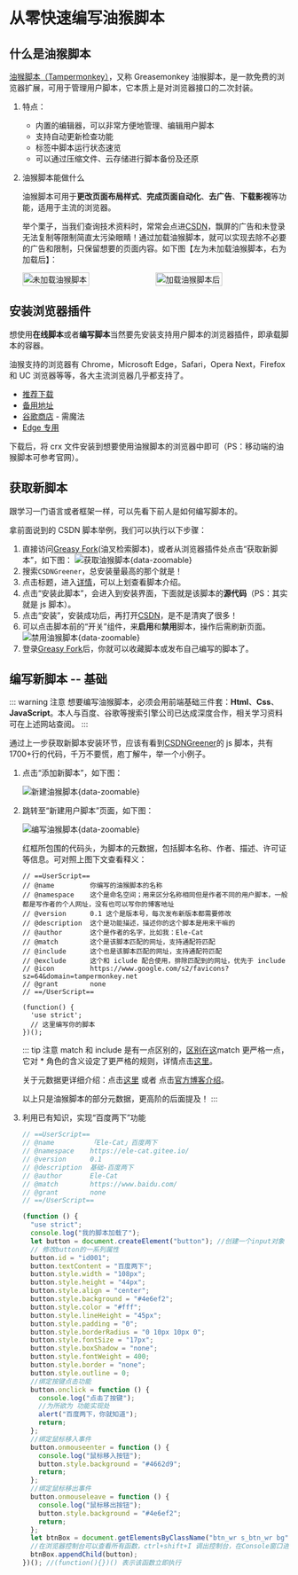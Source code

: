 # 从零快速编写油猴脚本

## 什么是油猴脚本

[油猴脚本（Tampermonkey）](https://www.tampermonkey.net/index.php)，又称 Greasemonkey 油猴脚本，是一款免费的浏览器扩展，可用于管理用户脚本，它本质上是对浏览器接口的二次封装。

1. 特点：

   - 内置的编辑器，可以非常方便地管理、编辑用户脚本
   - 支持自动更新检查功能
   - 标签中脚本运行状态速览
   - 可以通过压缩文件、云存储进行脚本备份及还原

2. 油猴脚本能做什么

   油猴脚本可用于**更改页面布局样式**、**完成页面自动化**、**去广告**、**下载影视**等功能，适用于主流的浏览器。

   举个栗子，当我们查询技术资料时，常常会点进[CSDN](https://blog.csdn.net/qq_44273429/article/details/137224397)，飘屏的广告和未登录无法复制等限制简直太污染眼睛！通过加载油猴脚本，就可以实现去除不必要的广告和限制，只保留想要的页面内容。如下图【左为未加载油猴脚本，右为加载后】：

   <div style="display:flex">
     <img src="https://tucdn.wpon.cn/2024/04/15/abdbc0e5c8d0f.png" title="未加载油猴脚本" alt="未加载油猴脚本" data-zoomable="" loading="lazy" class="medium-zoom-image" style="width:50%">
     <img src="https://tucdn.wpon.cn/2024/04/15/c5c1f72145477.jpg" title="加载油猴脚本后" alt="加载油猴脚本后" data-zoomable="" loading="lazy" class="medium-zoom-image" style="width:50%">
   </div>

## 安装浏览器插件

想使用**在线脚本**或者**编写脚本**当然要先安装支持用户脚本的浏览器插件，即承载脚本的容器。

油猴支持的浏览器有 Chrome，Microsoft Edge，Safari，Opera Next，Firefox 和 UC 浏览器等等，各大主流浏览器几乎都支持了。

- [推荐下载](https://cdn3.zzzmh.cn/v3/crx/bb90e83d26b3439aa362788efd0da6a9/dhdgffkkebhmkfjojejmpbldmpobfkfo.zip?auth_key=1713100863-d1fe1134931440caa49e6992952daad8-0-ad6e23b574ad78508f79f66a7a61e7fb)
- [备用地址](https://chrome.zzzmh.cn/v3/crx/bb90e83d26b3439aa362788efd0da6a9/dhdgffkkebhmkfjojejmpbldmpobfkfo.zip)
- [谷歌商店](https://chromewebstore.google.com/detail/dhdgffkkebhmkfjojejmpbldmpobfkfo) - 需魔法
- [Edge 专用](https://microsoftedge.microsoft.com/addons/detail/iikmkjmpaadaobahmlepeloendndfphd)

下载后，将 crx 文件安装到想要使用油猴脚本的浏览器中即可（PS：移动端的油猴脚本可参考官网）。

## 获取新脚本

跟学习一门语言或者框架一样，可以先看下前人是如何编写脚本的。

拿前面说到的 CSDN 脚本举例，我们可以执行以下步骤：

1. 直接访问[Greasy Fork](https://greasyfork.org/zh-CN)(油叉检索脚本)，或者从浏览器插件处点击“获取新脚本”，如下图：
   ![获取油猴脚本](https://tucdn.wpon.cn/2024/04/15/e588f7d1d1af0.jpg){data-zoomable}
2. 搜索`CSDNGreener`，总安装量最高的那个就是！
3. 点击标题，进入[详情](https://greasyfork.org/zh-CN/scripts/378351-csdngreener-csdn%E5%B9%BF%E5%91%8A%E5%AE%8C%E5%85%A8%E8%BF%87%E6%BB%A4-%E5%85%8D%E7%99%BB%E5%BD%95-%E4%B8%AA%E6%80%A7%E5%8C%96%E6%8E%92%E7%89%88-%E6%9C%80%E5%BC%BA%E8%80%81%E7%89%8C%E8%84%9A%E6%9C%AC-%E6%8C%81%E7%BB%AD%E6%9B%B4%E6%96%B0)，可以上划查看脚本介绍。
4. 点击“安装此脚本”，会进入到安装界面，下面就是该脚本的**源代码**（PS：其实就是 js 脚本）。
5. 点击“安装”，安装成功后，再打开[CSDN](https://blog.csdn.net/qq_44273429/article/details/137224397)，是不是清爽了很多！
6. 可以点击脚本前的“开关”组件，来**启用**和**禁用**脚本，操作后需刷新页面。
   ![禁用油猴脚本](https://tucdn.wpon.cn/2024/04/15/7462a28ab27f9.jpg){data-zoomable}
7. 登录[Greasy Fork](https://greasyfork.org/zh-CN)后，你就可以收藏脚本或发布自己编写的脚本了。

## 编写新脚本 -- 基础

::: warning 注意
想要编写油猴脚本，必须会用前端基础三件套：**Html**、**Css**、**JavaScript**。本人与百度、谷歌等搜索引擎公司已达成深度合作，相关学习资料可在上述网站查阅。
:::

通过上一步获取新脚本安装环节，应该有看到[CSDNGreener](https://greasyfork.org/zh-CN/scripts/378351-csdngreener-csdn%E5%B9%BF%E5%91%8A%E5%AE%8C%E5%85%A8%E8%BF%87%E6%BB%A4-%E5%85%8D%E7%99%BB%E5%BD%95-%E4%B8%AA%E6%80%A7%E5%8C%96%E6%8E%92%E7%89%88-%E6%9C%80%E5%BC%BA%E8%80%81%E7%89%8C%E8%84%9A%E6%9C%AC-%E6%8C%81%E7%BB%AD%E6%9B%B4%E6%96%B0/code)的 js 脚本，共有 1700+行的代码，千万不要慌，庖丁解牛，举一个小例子。

1. 点击“添加新脚本”，如下图：

   ![新建油猴脚本](https://tucdn.wpon.cn/2024/04/15/1a56233ca1bcf.jpg){data-zoomable}

2. 跳转至“新建用户脚本”页面，如下图：

   ![编写油猴脚本](https://tucdn.wpon.cn/2024/04/15/d1ddf284df065.jpg){data-zoomable}

   红框所包围的代码头，为脚本的元数据，包括脚本名称、作者、描述、许可证等信息。可对照上图下文查看释义：

   ```
   // ==UserScript==
   // @name         你编写的油猴脚本的名称
   // @namespace    这个是命名空间；用来区分名称相同但是作者不同的用户脚本，一般都是写作者的个人网址，没有也可以写你的博客地址
   // @version      0.1 这个是版本号，每次发布新版本都需要修改
   // @description  这个是功能描述，描述你的这个脚本是用来干嘛的
   // @author       这个是作者的名字，比如我：Ele-Cat
   // @match        这个是该脚本匹配的网址，支持通配符匹配
   // @include      这个也是该脚本匹配的网址，支持通配符匹配
   // @exclude      这个和 iclude 配合使用，排除匹配到的网址，优先于 include
   // @icon         https://www.google.com/s2/favicons?sz=64&domain=tampermonkey.net
   // @grant        none
   // ==/UserScript==

   (function() {
     'use strict';
     // 这里编写你的脚本
   })();
   ```

   ::: tip 注意
   match 和 include 是有一点区别的，[区别在这](https://greasyfork.org/zh-CN/discussions/development/56035-%E6%88%91%E5%86%99%E4%BA%86%E4%B8%80%E4%B8%AA%E8%84%9A%E6%9C%AC-%E5%AF%B9-include%E5%92%8C-match%E7%9A%84%E4%BD%BF%E7%94%A8%E5%87%BA%E7%8E%B0%E4%BA%86%E4%B8%80%E4%B8%AA%E7%96%91%E6%83%91-%E7%83%A6%E8%AF%B7%E8%80%81%E5%8F%B8%E6%9C%BA%E8%A7%A3%E7%AD%94%E4%B8%8B)match 更严格一点，它对 \* 角色的含义设定了更严格的规则，详情点击[这里](https://developer.chrome.com/extensions/match_patterns)。

   关于元数据更详细介绍：点击[这里](https://blog.csdn.net/jayandchuxu/article/details/79113755#22-%E7%94%A8%E5%85%83%E6%95%B0%E6%8D%AE%E6%8F%8F%E8%BF%B0%E6%82%A8%E7%9A%84%E7%94%A8%E6%88%B7%E8%84%9A%E6%9C%AC) 或者 点击[官方博客介绍](https://wiki.greasespot.net/Metadata_Block)。

   以上只是油猴脚本的部分元数据，更高阶的后面提及！
   :::

3. 利用已有知识，实现“百度两下”功能

   ```js
   // ==UserScript==
   // @name         「Ele-Cat」百度两下
   // @namespace    https://ele-cat.gitee.io/
   // @version      0.1
   // @description  基础-百度两下
   // @author       Ele-Cat
   // @match        https://www.baidu.com/
   // @grant        none
   // ==/UserScript==

   (function () {
     "use strict";
     console.log("我的脚本加载了");
     let button = document.createElement("button"); //创建一个input对象（提示框按钮）
     // 修改button的一系列属性
     button.id = "id001";
     button.textContent = "百度两下";
     button.style.width = "108px";
     button.style.height = "44px";
     button.style.align = "center";
     button.style.background = "#4e6ef2";
     button.style.color = "#fff";
     button.style.lineHeight = "45px";
     button.style.padding = "0";
     button.style.borderRadius = "0 10px 10px 0";
     button.style.fontSize = "17px";
     button.style.boxShadow = "none";
     button.style.fontWeight = 400;
     button.style.border = "none";
     button.style.outline = 0;
     //绑定按键点击功能
     button.onclick = function () {
       console.log("点击了按键");
       //为所欲为 功能实现处
       alert("百度两下，你就知道");
       return;
     };
     //绑定鼠标移入事件
     button.onmouseenter = function () {
       console.log("鼠标移入按钮");
       button.style.background = "#4662d9";
       return;
     };
     //绑定鼠标移出事件
     button.onmouseleave = function () {
       console.log("鼠标移出按钮");
       button.style.background = "#4e6ef2";
       return;
     };
     let btnBox = document.getElementsByClassName("btn_wr s_btn_wr bg")[0]; //getElementsByClassName 返回的是数组，所以要用[] 下标
     //在浏览器控制台可以查看所有函数，ctrl+shift+I 调出控制台，在Console窗口进行实验测试
     btnBox.appendChild(button);
   })(); //(function(){})() 表示该函数立即执行
   ```
